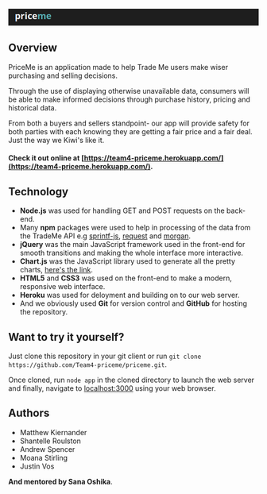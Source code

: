 ![priceme](priceme_banner.png)

## Overview

PriceMe is an application made to help Trade Me users make wiser purchasing and selling decisions.

Through the use of displaying otherwise unavailable data, consumers will be able to make informed decisions through purchase history, pricing and historical data.

From both a buyers and sellers standpoint- our app will provide safety for both parties with each knowing they are getting a fair price and a fair deal. Just the way we Kiwi's like it.

#### Check it out online at [https://team4-priceme.herokuapp.com/](https://team4-priceme.herokuapp.com/).

## Technology
- **Node.js** was used for handling GET and POST requests on the back-end.
- Many **npm** packages were used to help in processing of the data from the TradeMe API e.g [sprintf-js](https://www.npmjs.com/package/sprintf-js), [request](https://www.npmjs.com/package/request) and [morgan](https://www.npmjs.com/package/morgan).
- **jQuery** was the main JavaScript framework used in the front-end for smooth transitions and making the whole interface more interactive.
- **Chart.js** was the JavaScript library used to generate all the pretty charts, [here's the link](http://www.chartjs.org/).
- **HTML5** and **CSS3** was used on the front-end to make a modern, responsive web interface.
- **Heroku** was used for deloyment and building on to our web server.
- And we obviously used **Git** for version control and **GitHub** for hosting the repository.

## Want to try it yourself?

Just clone this repository in your git client or run ```git clone https://github.com/Team4-priceme/priceme.git```.

Once cloned, run ```node app``` in the cloned directory to launch the web server and finally, navigate to [localhost:3000](localhost:3000) using your web browser.

## Authors
- Matthew Kiernander
- Shantelle Roulston
- Andrew Spencer
- Moana Stirling
- Justin Vos

**And mentored by Sana Oshika**.
